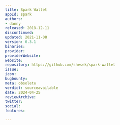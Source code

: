 ```yaml
---
title: Spark Wallet
appId: spark
authors:
- danny
released: 2018-12-11
discontinued: 
updated: 2021-11-08
version: 0.3.1
binaries: 
provider: 
providerWebsite: 
website: 
repository: https://github.com/shesek/spark-wallet
issue: 
icon: 
bugbounty: 
meta: obsolete
verdict: sourceavailable
date: 2024-04-25
reviewArchive: 
twitter: 
social: 
features: 

---
```


